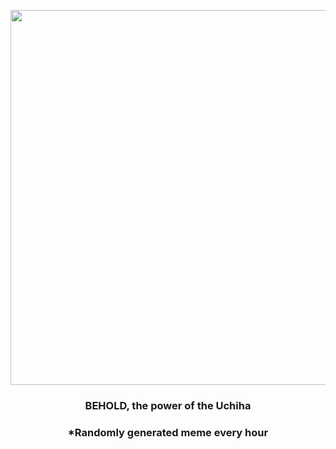 <p align="center">
        <img src="https://i.redd.it/tb7e9fol2m0a1.jpg" width="600" height="600">
        </p>
        <h3 align="center">BEHOLD, the power of the Uchiha</h3>
        <h3 align="center">*Randomly generated meme every hour</h3>
    